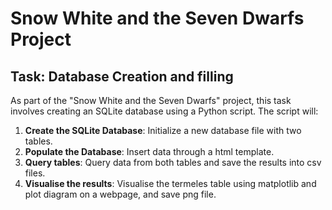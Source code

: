 # Snow White and the Seven Dwarfs Project

## Task: Database Creation and filling 

As part of the "Snow White and the Seven Dwarfs" project, this task involves creating an SQLite database using a Python script. The script will:

1. **Create the SQLite Database**: Initialize a new database file with two tables.
2. **Populate the Database**: Insert data through a html template.
3. **Query tables**: Query data from both tables and save the results into csv files.
4. **Visualise the results**: Visualise the termeles table using matplotlib and plot diagram on a webpage, and save png file. 
